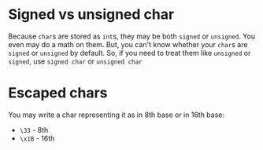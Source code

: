 #                  Signed vs unsigned char

Because `char`s are stored as `int`s, they may be both `signed` or `unsigned`.
You even may do a math on them.
But, you can't know whether your `char`s are `signed` or `unsigned` by default. So, if you need to treat them like `unsigned` or `signed`, use `signed char` or `unsigned char`










#                  Escaped chars

You may write a char representing it as in 8th base or in 16th base:
- `\33`  - 8th
- `\x1B` - 16th